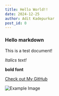 ```yaml
---
title: Hello World!!
date: 2024-12-25
author: Adit Kadepurkar
post_id: 0
---
```



### Hello markdown
This is a test document!

*Italics text!*

**bold font**

[Check out My GitHub](https://github.com/aditKadepurkar)

![Example Image](/canadarm.png)
